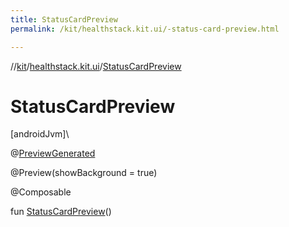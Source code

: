 ```yaml
---
title: StatusCardPreview
permalink: /kit/healthstack.kit.ui/-status-card-preview.html

---
```

//[kit](/kit.html)/[healthstack.kit.ui](index.html)/[StatusCardPreview](-status-card-preview.html)



# StatusCardPreview



[androidJvm]\




@[PreviewGenerated](../healthstack.kit.annotation/-preview-generated/index.html)



@Preview(showBackground = true)



@Composable



fun [StatusCardPreview](-status-card-preview.html)()




